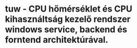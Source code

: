 # tuw - CPU hőmérséklet és CPU kihasználtság kezelő rendszer windows service, backend és forntend architektúrával.

